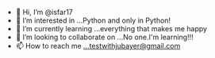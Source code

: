 - 👋 Hi, I’m @isfar17
- 👀 I’m interested in ...Python and only in Python!
- 🌱 I’m currently learning ...everything that makes me happy
- 💞️ I’m looking to collaborate on ...No one.I'm learning!!!
- 📫 How to reach me ...testwithjubayer@gmail.com

<!---
isfar17/isfar17 is a ✨ special ✨ repository because its `README.md` (this file) appears on your GitHub profile.
You can click the Preview link to take a look at your changes.
--->
